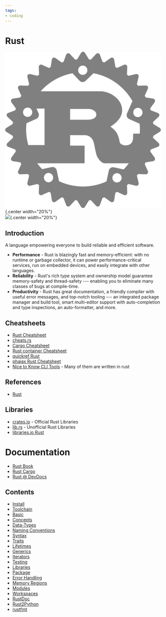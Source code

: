 ```yaml
---
tags:
- coding
---
```

# Rust
![](img/logo.svg){.center width="20%"}
<br>
![](img/rustacean.svg){.center width="20%"}


## Introduction

A language empowering everyone to build reliable and efficient software.

- **Performance** - Rust is blazingly fast and memory-efficient: with no runtime or garbage collector, it can power performance-critical services, run on embedded devices, and easily integrate with other languages.
- **Reliability** - Rust's rich type system and ownership model guarantee memory-safety and thread-safety --- enabling you to eliminate many classes of bugs at compile-time.
- **Productivity** - Rust has great documentation, a friendly compiler with useful error messages, and top-notch tooling --- an integrated package manager and build tool, smart multi-editor support with auto-completion and type inspections, an auto-formatter, and more.

## Cheatsheets

- [Rust Cheatsheet](docs/rust-cheatsheet.pdf)
- [cheats.rs](https://cheats.rs)
- [Cargo Cheatsheet](docs/cargo-cheatsheet.pdf)
- [Rust container Cheatsheet](docs/rust_container-cheatsheet.pdf)
- [quickref Rust](https://quickref.me/rust)
- [phaiax Rust Cheatsheet](https://phaiax.github.io/rust-cheatsheet/)
- [Nice to Know CLI Tools](../../os/linux/commandline/nicetoknow.md) - Many of them are written in rust

## References

- [Rust](https://www.rust-lang.org)

## Libraries

- [crates.io](https://crates.io) - Official Rust Libraries
- [lib.rs](https://lib.rs) - Unofficial Rust Libraries
- [libraries.io Rust](https://libraries.io/languages/Rust)

# Documentation

- [Rust Book](https://doc.rust-lang.org/book/)
- [Rust Cargo](https://doc.rust-lang.org/cargo)
- [Rust @ DevDocs](https://devdocs.io/rust/)

## Contents

- [Install](install.md)
- [Toolchain](toolchain.md)
- [Basic](basic.md)
- [Concepts](concepts.md)
- [Data-Types](data_types.md)
- [Naming Conventions](naming-convention.md)
- [Syntax](syntax.md)
- [Traits](traits.md)
- [Lifetimes](lifetimes.md)
- [Generics](generics.md)
- [Iterators](iterators.md)
- [Testing](testing.md)
- [Libraries](libraries.md)
- [Package](package.md)
- [Error Handling](error_handling.md)
- [Memory Regions](memory_regions.md)
- [Modules](modules.md)
- [Workspaces](workspaces.md)
- [RustDoc](rustdoc.md)
- [Rust2Python](rust2python.md)
- [rustfmt](rustfmt.md)
